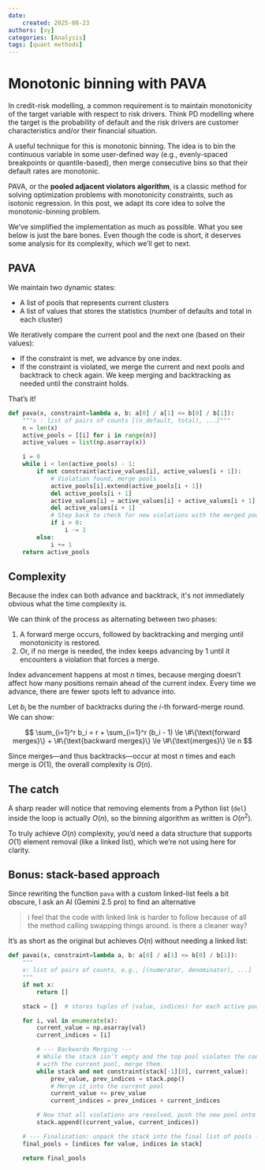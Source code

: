 ```yaml
---
date: 
    created: 2025-08-23
authors: [xy]
categories: [Analysis]
tags: [quant methods]
---
```


# Monotonic binning with PAVA
<!-- more -->

In credit-risk modelling, a common requirement is to maintain monotonicity of the target variable with respect to risk drivers. Think PD modelling where the target is the probability of default and the risk drivers are customer characteristics and/or their financial situation.

A useful technique for this is monotonic binning. The idea is to bin the continuous variable in some user-defined way (e.g., evenly-spaced breakpoints or quantile-based), then merge consecutive bins so that their default rates are monotonic.

PAVA, or the **pooled adjacent violators algorithm**, is a classic method for solving optimization problems with monotonicity constraints, such as isotonic regression. In this post, we adapt its core idea to solve the monotonic-binning problem.

We’ve simplified the implementation as much as possible. What you see below is just the bare bones. Even though the code is short, it deserves some analysis for its complexity, which we’ll get to next.


## PAVA

We maintain two dynamic states:

* A list of pools that represents current clusters
* A list of values that stores the statistics (number of defaults and total in each cluster)

We iteratively compare the current pool and the next one (based on their values):

* If the constraint is met, we advance by one index.
* If the constraint is violated, we merge the current and next pools and backtrack to check again. We keep merging and backtracking as needed until the constraint holds.

That’s it!

```python
def pava(x, constraint=lambda a, b: a[0] / a[1] <= b[0] / b[1]):
    """x : list of pairs of counts [(n_default, total), ...]"""
    n = len(x)
    active_pools = [[i] for i in range(n)]
    active_values = list(np.asarray(x))

    i = 0
    while i < len(active_pools) - 1:
        if not constraint(active_values[i], active_values[i + 1]):
            # Violation found, merge pools
            active_pools[i].extend(active_pools[i + 1])
            del active_pools[i + 1]
            active_values[i] = active_values[i] + active_values[i + 1]
            del active_values[i + 1]
            # Step back to check for new violations with the merged pool
            if i > 0:
                i -= 1
        else:
            i += 1
    return active_pools
```

## Complexity

Because the index can both advance and backtrack, it's not immediately obvious what the time complexity is.

We can think of the process as alternating between two phases:

1. A forward merge occurs, followed by backtracking and merging until monotonicity is restored.
1. Or, if no merge is needed, the index keeps advancing by 1 until it encounters a violation that forces a merge.

Index advancement happens at most *n* times, because merging doesn’t affect how many positions remain ahead of the current index. Every time we advance, there are fewer spots left to advance into.

Let $b_i$ be the number of backtracks during the *i*-th forward-merge round. We can show:

$$
\sum_{i=1}^r b_i = r + \sum_{i=1}^r (b_i - 1) \le \#\{\text{forward merges}\} + \#\{\text{backward merges}\} \le \#\{\text{merges}\} \le n
$$

Since merges—and thus backtracks—occur at most *n* times and each merge is $O(1)$, the overall complexity is $O(n)$.

## The catch

A sharp reader will notice that removing elements from a Python list (`del`) inside the loop is actually $O(n)$, so the binning algorithm as written is $O(n^2)$.

To truly achieve $O(n)$ complexity, you’d need a data structure that supports $O(1)$ element removal (like a linked list), which we’re not using here for clarity.

## Bonus: stack-based approach

Since rewriting the function `pava` with a custom linked-list feels a bit obscure, I ask an AI (Gemini 2.5 pro) to find an alternative

> i feel that the code with linked link is harder to follow because of all the method calling swapping things around. is there a cleaner way?

It’s as short as the original but achieves $O(n)$ without needing a linked list:

```python
def pavai(x, constraint=lambda a, b: a[0] / a[1] <= b[0] / b[1]):
    """
    x: list of pairs of counts, e.g., [(numerator, denominator), ...]
    """
    if not x:
        return []

    stack = []  # stores tuples of (value, indices) for each active pool

    for i, val in enumerate(x):
        current_value = np.asarray(val)
        current_indices = [i]

        # --- Backwards Merging ---
        # While the stack isn’t empty and the top pool violates the constraint
        # with the current pool, merge them.
        while stack and not constraint(stack[-1][0], current_value):
            prev_value, prev_indices = stack.pop()
            # Merge it into the current pool
            current_value += prev_value
            current_indices = prev_indices + current_indices

        # Now that all violations are resolved, push the new pool onto the stack
        stack.append((current_value, current_indices))

    # --- Finalization: unpack the stack into the final list of pools ---
    final_pools = [indices for value, indices in stack]

    return final_pools
```

